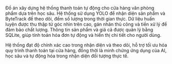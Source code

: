 Đồ án xây dựng hệ thống thanh toán tự động cho cửa hàng văn phòng phẩm dựa trên học sâu. Hệ thống sử dụng YOLO để nhận diện sản phẩm và ByteTrack để theo dõi, đếm số lượng trong thời gian thực. Dữ liệu huấn luyện được thu thập từ góc nhìn trên cao, gán nhãn thủ công và tiền xử lý để đảm bảo chất lượng. Thông tin sản phẩm và giá cả được quản lý bằng SQLite, giúp tính toán hóa đơn tự động và hiển thị chi tiết cho người dùng.

Hệ thống đạt độ chính xác cao trong nhận diện và theo dõi, hỗ trợ tối ưu hóa quy trình thanh toán tại cửa hàng, đồng thời là minh chứng ứng dụng của AI, học sâu và tự động hóa trong nhận diện đối tượng thực tế.
